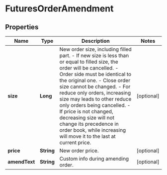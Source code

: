 
# FuturesOrderAmendment

## Properties

Name | Type | Description | Notes
------------ | ------------- | ------------- | -------------
**size** | **Long** | New order size, including filled part.  - If new size is less than or equal to filled size, the order will be cancelled. - Order side must be identical to the original one. - Close order size cannot be changed. - For reduce only orders, increasing size may leads to other reduce only orders being cancelled. - If price is not changed, decreasing size will not change its precedence in order book, while increasing will move it to the last at current price. |  [optional]
**price** | **String** | New order price. |  [optional]
**amendText** | **String** | Custom info during amending order. |  [optional]


